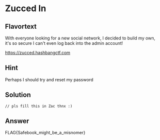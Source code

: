 # Zucced In

## Flavortext
With everyone looking for a new social network, I decided to build my own,  
it's so secure I can't even log back into the admin account!  

https://zucced.hashbangctf.com

## Hint
Perhaps I should try and reset my password  

## Solution
```
// pls fill this in Zac thnx :)  
```

## Answer
FLAG{Safebook_might_be_a_misnomer}

